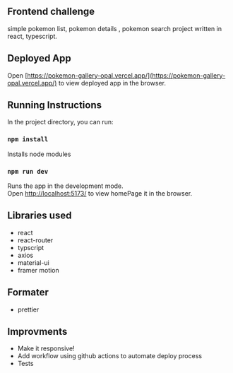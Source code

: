 ## Frontend challenge

simple pokemon list, pokemon details , pokemon search project written in react, typescript.

## Deployed App

Open [https://pokemon-gallery-opal.vercel.app/](https://pokemon-gallery-opal.vercel.app/) to view deployed app in the browser.

## Running Instructions

In the project directory, you can run:

### `npm install`

Installs node modules

### `npm run dev`

Runs the app in the development mode.\
Open [http://localhost:5173/]( http://localhost:5173/) to view homePage it in the browser.




## Libraries used

-   react
-   react-router
-   typscript
-   axios
-   material-ui
-   framer motion

## Formater

-   prettier

## Improvments

-   Make it responsive!
-   Add workflow using github actions to automate deploy process
-   Tests
